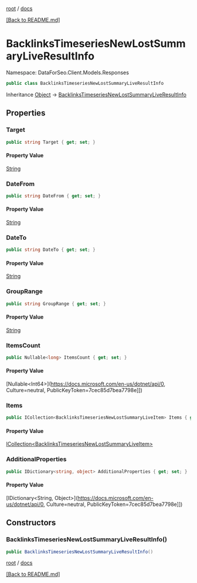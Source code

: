 [root](./../ "root") / [docs](./ "docs")

[[Back to README.md]](./../README.md "[Back to README.md]")

# BacklinksTimeseriesNewLostSummaryLiveResultInfo

Namespace: DataForSeo.Client.Models.Responses

```csharp
public class BacklinksTimeseriesNewLostSummaryLiveResultInfo
```

Inheritance [Object](https://docs.microsoft.com/en-us/dotnet/api/Object) → [BacklinksTimeseriesNewLostSummaryLiveResultInfo](./BacklinksTimeseriesNewLostSummaryLiveResultInfo.md)

## Properties

### **Target**

```csharp
public string Target { get; set; }
```

#### Property Value

[String](https://docs.microsoft.com/en-us/dotnet/api/String)<br>

### **DateFrom**

```csharp
public string DateFrom { get; set; }
```

#### Property Value

[String](https://docs.microsoft.com/en-us/dotnet/api/String)<br>

### **DateTo**

```csharp
public string DateTo { get; set; }
```

#### Property Value

[String](https://docs.microsoft.com/en-us/dotnet/api/String)<br>

### **GroupRange**

```csharp
public string GroupRange { get; set; }
```

#### Property Value

[String](https://docs.microsoft.com/en-us/dotnet/api/String)<br>

### **ItemsCount**

```csharp
public Nullable<long> ItemsCount { get; set; }
```

#### Property Value

[Nullable&lt;Int64&gt;](https://docs.microsoft.com/en-us/dotnet/api/0, Culture=neutral, PublicKeyToken=7cec85d7bea7798e]])<br>

### **Items**

```csharp
public ICollection<BacklinksTimeseriesNewLostSummaryLiveItem> Items { get; set; }
```

#### Property Value

[ICollection&lt;BacklinksTimeseriesNewLostSummaryLiveItem&gt;](./BacklinksTimeseriesNewLostSummaryLiveItem.md)<br>

### **AdditionalProperties**

```csharp
public IDictionary<string, object> AdditionalProperties { get; set; }
```

#### Property Value

[IDictionary&lt;String, Object&gt;](https://docs.microsoft.com/en-us/dotnet/api/0, Culture=neutral, PublicKeyToken=7cec85d7bea7798e]])<br>

## Constructors

### **BacklinksTimeseriesNewLostSummaryLiveResultInfo()**

```csharp
public BacklinksTimeseriesNewLostSummaryLiveResultInfo()
```

[root](./../ "root") / [docs](./ "docs")

[[Back to README.md]](./../README.md "[Back to README.md]")